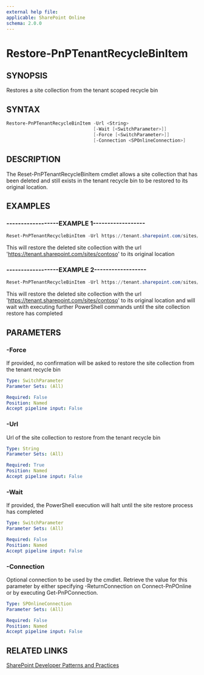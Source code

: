 ```yaml
---
external help file:
applicable: SharePoint Online
schema: 2.0.0
---
```

# Restore-PnPTenantRecycleBinItem

## SYNOPSIS
Restores a site collection from the tenant scoped recycle bin

## SYNTAX 

```powershell
Restore-PnPTenantRecycleBinItem -Url <String>
                                [-Wait [<SwitchParameter>]]
                                [-Force [<SwitchParameter>]]
                                [-Connection <SPOnlineConnection>]
```

## DESCRIPTION
The Reset-PnPTenantRecycleBinItem cmdlet allows a site collection that has been deleted and still exists in the tenant recycle bin to be restored to its original location.

## EXAMPLES

### ------------------EXAMPLE 1------------------
```powershell
Reset-PnPTenantRecycleBinItem -Url https://tenant.sharepoint.com/sites/contoso
```

This will restore the deleted site collection with the url 'https://tenant.sharepoint.com/sites/contoso' to its original location

### ------------------EXAMPLE 2------------------
```powershell
Reset-PnPTenantRecycleBinItem -Url https://tenant.sharepoint.com/sites/contoso -Wait
```

This will restore the deleted site collection with the url 'https://tenant.sharepoint.com/sites/contoso' to its original location and will wait with executing further PowerShell commands until the site collection restore has completed

## PARAMETERS

### -Force
If provided, no confirmation will be asked to restore the site collection from the tenant recycle bin

```yaml
Type: SwitchParameter
Parameter Sets: (All)

Required: False
Position: Named
Accept pipeline input: False
```

### -Url
Url of the site collection to restore from the tenant recycle bin

```yaml
Type: String
Parameter Sets: (All)

Required: True
Position: Named
Accept pipeline input: False
```

### -Wait
If provided, the PowerShell execution will halt until the site restore process has completed

```yaml
Type: SwitchParameter
Parameter Sets: (All)

Required: False
Position: Named
Accept pipeline input: False
```

### -Connection
Optional connection to be used by the cmdlet. Retrieve the value for this parameter by either specifying -ReturnConnection on Connect-PnPOnline or by executing Get-PnPConnection.

```yaml
Type: SPOnlineConnection
Parameter Sets: (All)

Required: False
Position: Named
Accept pipeline input: False
```

## RELATED LINKS

[SharePoint Developer Patterns and Practices](http://aka.ms/sppnp)